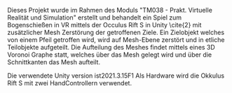 Dieses Projekt wurde im Rahmen des Moduls "TM038 - Prakt. Virtuelle Realität und Simulation" erstellt
und behandelt ein Spiel zum Bogenschießen in VR mittels der Occulus Rift S in Unity \cite{2} mit 
zusätzlicher Mesh Zerstörung der getroffenen Ziele. Ein Zielobjekt welches von einem Pfeil getroffen wird,
wird auf Mesh-Ebene zerstört und in etliche Teilobjekte aufgeteilt.
Die Aufteilung des Meshes findet mittels eines 3D Voronoi Graphe statt, 
welches über das Mesh gelegt wird und über die Schnittkanten das Mesh aufteilt.

Die verwendete Unity version ist2021.3.15F1
Als Hardware wird die Okkulus Rift S mit zwei HandControllern verwendet. 
